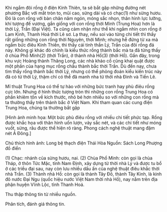 Khi ngắm đôi rồng ở điện Kính Thiên, ta sẽ bắt gặp những đường nét phương Bắc với mắt tròn to, mũi cao, sừng dài và có chạc(1) như sừng hươu. Đó là con rồng với bàn chân năm ngón, móng sắc nhọn, thân hình lực lưỡng, khí tượng đế vương, gần giống với con rồng thời Minh (Trung Hoa) hơn là thời Lý, Trần (Đại Việt). Ta cũng cảm nhận như thể khi ngắm nhìn con rồng ở Lam Kinh, Thanh Hoá thời Lê sơ. Lạ thay, nếu soi vào từng chi tiết thì thấy rất giống những con rồng thời Nguyên, thời Minh; nhưng hễ đứng từ xa mà ngắm bức điêu Kính Thiên, thì thấy cái tinh thần Lý, Trần của đôi rồng đá này. Không gì khác đó chính là kiểu thức rồng thành bắc mà ta đã từng thấy ở chùa Phổ Minh(2) (thời Trần), ở thành nhà Hồ(3) (thời Hồ). Gần đây, trong khu vực Hoàng thành Thăng Long, các nhà khảo cổ cũng khai quật được một phần của hạng mục rồng chầu thành bắc thời Trần. Dù đến nay, chưa tìm thấy rồng thành bắc thời Lý, nhưng có thể phỏng đoán kiểu kiến trúc này đã có từ thời Lý, thậm chí có thể đã manh nha từ thời nhà Đinh và Tiền Lê.

Mĩ thuật Trung Hoa có thể tự hào với những bức tranh hay phù điêu rồng cực lớn. Nhưng ở hình thức tượng tròn thì những con rồng Trung Hoa có phần khiêm tốn về kích thước, nhỏ bé hơn nhiều so với những con rồng mà ta thường thấy trên thành bắc ở Việt Nam. Khi tham quan các cung điện Trung Hoa, chúng ta thường bắt gặp

[Hình ảnh minh họa: Một bức phù điêu rồng với nhiều chi tiết phức tạp. Rồng được khắc họa với thân hình uốn lượn, vảy sắc nét, và các chi tiết như móng vuốt, sừng, râu được thể hiện rõ ràng. Phong cách nghệ thuật mang đậm nét Á Đông.]

Chú thích hình ảnh: Long bệ thạch điện Thái Hòa
Nguồn: Sách Long Phượng đồ điển

(1) Chạc: nhánh của sừng hươu, nai.
(2) Chùa Phổ Minh: còn gọi là chùa Tháp, ở thôn Tức Mặc, tỉnh Nam Định, xây dựng từ thời nhà Lý và được tu bổ ở các triều đại sau, nay còn lưu nhiều dấu ấn của nghệ thuật điêu khắc thời nhà Trần.
(3) Thành nhà Hồ: còn gọi là thành Tây Đô, thành Tây Kinh, là kinh đô nước Đại Ngu (quốc hiệu nước Việt Nam thời nhà Hồ), nay nằm trên địa phận huyện Vĩnh Lộc, tỉnh Thanh Hoá.

Thu thập thông tin từ nhiều nguồn.

Phân tích, đánh giá thông tin.